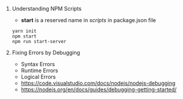 1. Understanding NPM Scripts

   - **start** is a reserved name in _scripts_ in package.json file

   ```
   yarn init
   npm start
   npm run start-server
   ```

2. Fixing Errors by Debugging
   - Syntax Errors
   - Runtime Errors
   - Logical Errors
   - https://code.visualstudio.com/docs/nodejs/nodejs-debugging
   - https://nodejs.org/en/docs/guides/debugging-getting-started/
